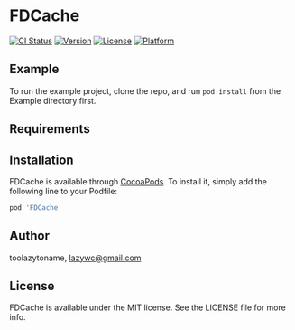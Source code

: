 # FDCache

[![CI Status](https://img.shields.io/travis/toolazytoname/FDCache.svg?style=flat)](https://travis-ci.org/toolazytoname/FDCache)
[![Version](https://img.shields.io/cocoapods/v/FDCache.svg?style=flat)](https://cocoapods.org/pods/FDCache)
[![License](https://img.shields.io/cocoapods/l/FDCache.svg?style=flat)](https://cocoapods.org/pods/FDCache)
[![Platform](https://img.shields.io/cocoapods/p/FDCache.svg?style=flat)](https://cocoapods.org/pods/FDCache)

## Example

To run the example project, clone the repo, and run `pod install` from the Example directory first.

## Requirements

## Installation

FDCache is available through [CocoaPods](https://cocoapods.org). To install
it, simply add the following line to your Podfile:

```ruby
pod 'FDCache'
```

## Author

toolazytoname, lazywc@gmail.com

## License

FDCache is available under the MIT license. See the LICENSE file for more info.
